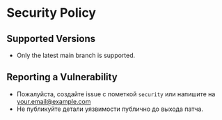 # Security Policy

## Supported Versions
- Only the latest main branch is supported.

## Reporting a Vulnerability
- Пожалуйста, создайте issue с пометкой `security` или напишите на your.email@example.com
- Не публикуйте детали уязвимости публично до выхода патча.
